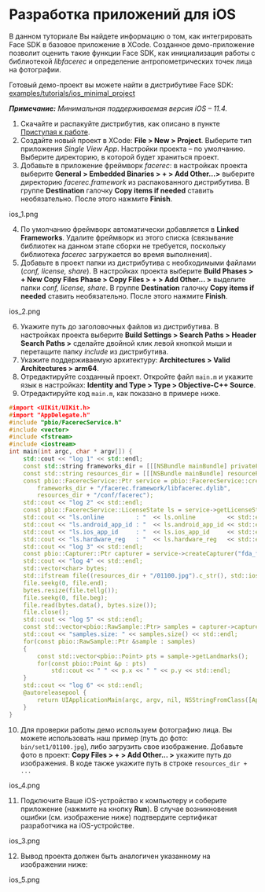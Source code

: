 # Разработка приложений для iOS

В данном туториале Вы найдете информацию о том, как интегрировать Face SDK в базовое приложение в XCode. Созданное демо-приложение позволит оценить такие функции Face SDK, как инициализация работы с библиотекой *libfacerec* и определение антропометрических точек лица на фотографии.

Готовый демо-проект вы можете найти в дистрибутиве Face SDK: [examples/tutorials/ios_minimal_project](../../examples/tutorials/ios_minimal_project)

_**Примечание:** Минимальная поддерживаемая версия iOS – 11.4._

1. Скачайте и распакуйте дистрибутив, как описано в пункте [Приступая к работе](../../README_ru.md#приступая-к-работе).
2. Создайте новый проект в XCode: **File > New > Project**. Выберите тип приложения *Single View App*. Настройки проекта – по умолчанию. Выберите директорию, в которой будет храниться проект.
3. Добавьте в приложение фреймворк *facerec*: в настройках проекта выберите **General > Embedded Binaries > + > Add Other...>** выберите директорию *facerec.framework* из распакованного дистрибутива. В группе **Destination** галочку **Copy items if needed** ставить необязательно. После этого нажмите **Finish**.

ios_1.png

4. По умолчанию фреймворк автоматически добавляется в **Linked Frameworks**. Удалите фреймворк из этого списка (связывание библиотек на данном этапе сборки не требуется, поскольку библиотека *facerec* загружается во время выполнения).
5. Добавьте в проект папки из дистрибутива с необходимыми файлами (*conf, license, share*). В настройках проекта выберите **Build Phases > + New Copy Files Phase > Copy Files > + > Add Other... >** выделите папки *conf, license, share*. В группе **Destination** галочку **Copy items if needed** ставить необязательно. После этого нажмите **Finish**.

ios_2.png

6. Укажите путь до заголовочных файлов из дистрибутива. В настройках проекта выберите **Build Settings > Search Paths > Header Search Paths >** сделайте двойной клик левой кнопкой мыши и перетащите папку *include* из дистрибутива.
7. Укажите поддерживаемую архитектуру: **Architectures > Valid Architectures > arm64**.
8. Отредактируйте созданный проект. Откройте файл `main.m` и укажите язык в настройках: **Identity and Type > Type > Objective-C++ Source**.
9. Отредактируйте код `main.m`, как показано в примере ниже.

```cpp
#import <UIKit/UIKit.h>
#import "AppDelegate.h"
#include "pbio/FacerecService.h"
#include <vector>
#include <fstream>
#include <iostream>
int main(int argc, char * argv[]) {
    std::cout << "log 1" << std::endl;
    const std::string frameworks_dir = [[[NSBundle mainBundle] privateFrameworksPath] UTF8String];
    const std::string resources_dir = [[[NSBundle mainBundle] resourcePath] UTF8String];
    const pbio::FacerecService::Ptr service = pbio::FacerecService::createService(
        frameworks_dir + "/facerec.framework/libfacerec.dylib",
        resources_dir + "/conf/facerec");
    std::cout << "log 2" << std::endl;
    const pbio::FacerecService::LicenseState ls = service->getLicenseState();
    std::cout << "ls.online         : "  << ls.online         << std::endl;
    std::cout << "ls.android_app_id : "  << ls.android_app_id << std::endl;
    std::cout << "ls.ios_app_id     : "  << ls.ios_app_id     << std::endl;
    std::cout << "ls.hardware_reg   : "  << ls.hardware_reg   << std::endl;
    std::cout << "log 3" << std::endl;
    const pbio::Capturer::Ptr capturer = service->createCapturer("fda_fake_detector_singleface.xml");
    std::cout << "log 4" << std::endl;
    std::vector<char> bytes;
    std::ifstream file((resources_dir + "/01100.jpg").c_str(), std::ios_base::binary);
    file.seekg(0, file.end);
    bytes.resize(file.tellg());
    file.seekg(0, file.beg);
    file.read(bytes.data(), bytes.size());
    file.close();
    std::cout << "log 5" << std::endl;
    const std::vector<pbio::RawSample::Ptr> samples = capturer->capture((const unsigned char*)bytes.data(), bytes.size());
    std::cout << "samples.size: " << samples.size() << std::endl;
    for(const pbio::RawSample::Ptr &sample : samples)
    {
        const std::vector<pbio::Point> pts = sample->getLandmarks();
        for(const pbio::Point &p : pts)
            std::cout << " " << p.x << " " << p.y << std::endl;
    }
    std::cout << "log 6" << std::endl;
    @autoreleasepool {
        return UIApplicationMain(argc, argv, nil, NSStringFromClass([AppDelegate class]));
    }
}
```

10. Для проверки работы демо используем фотографию лица. Вы можете использовать наш пример (путь до фото: `bin/set1/01100.jpg`), либо загрузить свое изображение. Добавьте фото в проект: **Copy Files > + > Add Other... >** укажите путь до изображения. В коде также укажите путь в строке `resources_dir + ...`

ios_4.png

11. Подключите Ваше iOS-устройство к компьютеру и соберите приложение (нажмите на кнопку **Run**). В случае возникновения ошибки (см. изображение ниже) подтвердите сертификат разработчика на iOS-устройстве.

ios_3.png

12. Вывод проекта должен быть аналогичен указанному на изображении ниже:

ios_5.png
